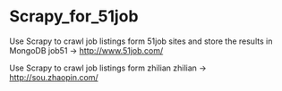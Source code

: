 # Scrapy_for_51job 
  Use Scrapy to crawl job listings form 51job sites and store the results in MongoDB
  job51   ->   http://www.51job.com/
  
   Use Scrapy to crawl job listings form zhilian
  zhilian   ->   http://sou.zhaopin.com/


